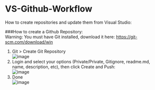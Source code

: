 # VS-Github-Workflow
How to create repositories and update them from Visual Studio: <br />

###How to create a Github Repository: <br />
Warning: You must have Git installed, download it here: https://git-scm.com/download/win <br />

1. Git > Create Git Repository <br />
![image](https://github.com/smartypants110/VS-Github-Workflow/assets/160177890/5e3014db-21e3-4bfa-b968-6fee83fce53e) <br />
2. Login and select your options (Private/Private, Gitignore, readme.md, name, description, etc), then click Create and Push: <br />
![image](https://github.com/smartypants110/VS-Github-Workflow/assets/160177890/18e8269c-da4b-458f-aa4b-0ff3190beefd) <br />
3. Done <br />
![image](https://github.com/smartypants110/VS-Github-Workflow/assets/160177890/be76dbc7-0d92-48a2-ae15-efd67bab6dbb) <br />



